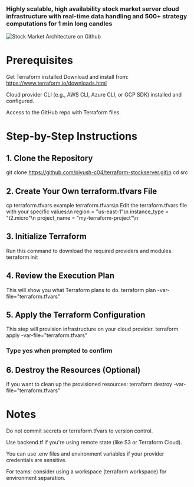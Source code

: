 ### Highly scalable, high availability stock market server cloud infrastructure with real-time data handling and 500+ strategy computations for 1 min long candles
![Stock Market Architecture on Github](https://github.com/user-attachments/assets/219721c7-bb83-4e6d-a1c8-309cc51bf2e7)
# Prerequisites
Get Terraform installed
Download and install from: https://www.terraform.io/downloads.html

Cloud provider CLI
(e.g., AWS CLI, Azure CLI, or GCP SDK) installed and configured.

Access to the GitHub repo with Terraform files.

# Step-by-Step Instructions
## 1. Clone the Repository
git clone https://github.com/piyush-c04/terraform-stockserver.git\n
cd src
## 2. Create Your Own terraform.tfvars File
cp terraform.tfvars.example terraform.tfvars\n
Edit the terraform.tfvars file with your specific values:\n
region       = "us-east-1"\n
instance_type = "t2.micro"\n
project_name = "my-terraform-project"\n

## 3. Initialize Terraform
Run this command to download the required providers and modules.
terraform init

## 4. Review the Execution Plan
This will show you what Terraform plans to do.
terraform plan -var-file="terraform.tfvars"

## 5. Apply the Terraform Configuration
This step will provision infrastructure on your cloud provider.
terraform apply -var-file="terraform.tfvars"

### Type yes when prompted to confirm

## 6. Destroy the Resources (Optional)
If you want to clean up the provisioned resources:
terraform destroy -var-file="terraform.tfvars"

# Notes
Do not commit secrets or terraform.tfvars to version control.

Use backend.tf if you're using remote state (like S3 or Terraform Cloud).

You can use .env files and environment variables if your provider credentials are sensitive.

For teams: consider using a workspace (terraform workspace) for environment separation.

